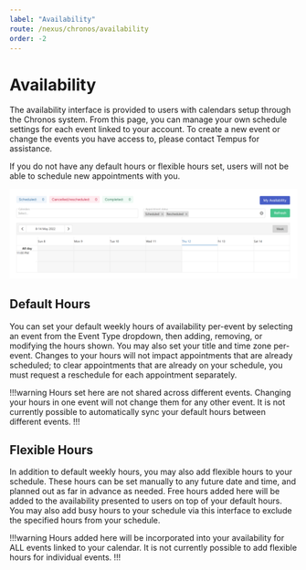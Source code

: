 ```yaml
---
label: "Availability"
route: /nexus/chronos/availability
order: -2
---
```

# Availability
The availability interface is provided to users with calendars setup through the Chronos system. From this page, you can manage your own schedule settings for each event linked to your account. To create a new event or change the events you have access to, please contact Tempus for assistance.

If you do not have any default hours or flexible hours set, users will not be able to schedule new appointments with you.

![Availability interface.](/nexus/images/schedule.png)

## Default Hours
You can set your default weekly hours of availability per-event by selecting an event from the Event Type dropdown, then adding, removing, or modifying the hours shown. You may also set your title and time zone per-event. Changes to your hours will not impact appointments that are already scheduled; to clear appointments that are already on your schedule, you must request a reschedule for each appointment separately.

!!!warning
Hours set here are not shared across different events. Changing your hours in one event will not change them for any other event. It is not currently possible to automatically sync your default hours between different events.
!!!

## Flexible Hours
In addition to default weekly hours, you may also add flexible hours to your schedule. These hours can be set manually to any future date and time, and planned out as far in advance as needed. Free hours added here will be added to the availability presented to users on top of your default hours. You may also add busy hours to your schedule via this interface to exclude the specified hours from your schedule.

!!!warning
Hours added here will be incorporated into your availability for ALL events linked to your calendar. It is not currently possible to add flexible hours for individual events.
!!!